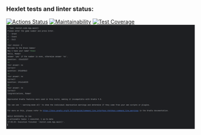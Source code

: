 ### Hexlet tests and linter status:
[![Actions Status](https://github.com/Romati-creator/java-project-61/actions/workflows/hexlet-check.yml/badge.svg)](https://github.com/Romati-creator/java-project-61/actions)
[![Maintainability](https://api.codeclimate.com/v1/badges/687bfef403c92bdceb5e/maintainability)](https://codeclimate.com/github/Romati-creator/java-project-61/maintainability)
[![Test Coverage](https://api.codeclimate.com/v1/badges/687bfef403c92bdceb5e/test_coverage)](https://codeclimate.com/github/Romati-creator/java-project-61/test_coverage)
![Скриншот игры event](images/img.png)